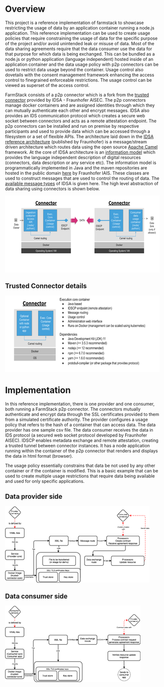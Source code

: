 # Overview
This project is a reference implementation of farmstack to showcase restricting the usage of data by an application container running a node.js application. This reference implementation can be used to create usage policies that require constraining the usage of data for the specific purpose of the project and/or avoid unintended leak or misuse of data. Most of the data sharing agreements require that the data consumer use the data for that purpose for which data is being exchanged. This can be bundled as a node.js or python application (language independent) hosted inside of an application container and the data usage policy with p2p connectors can be used to restrict data usage beyond the container. Usage control also dovetails with the consent management framework enhancing the access control to finegrained enforceable restrictions. The usage control can be viewed as superset of the access control. 

FarmStack consists of a p2p connector which is a fork from the [trusted connector](https://github.com/industrial-data-space/trusted-connector/) provided by IDSA - Fraunhofer AISEC. The p2p connectors manage docker containers and are assigned identities through which they can mutually authenticate each other and encrypt messages. IDSA also provides an IDS communication protocol which creates a secure web socket between connectors and acts as a remote attestation endpoint. The p2p connectors can be installed and run on premise by respective participants and used to provide data which can be accessed through a filesystem or a set of flexible APIs. The architecture laid down in the [IDSA reference architecture](https://www.internationaldataspaces.org/wp-content/uploads/2019/03/IDS-Reference-Architecture-Model-3.0.pdf) (published by Fraunhofer) is a message/stream driven architecture which routes data using the open source [Apache Camel](https://camel.apache.org/docs/) framework. At the core of IDSA architecture is an [information model](https://github.com/International-Data-Spaces-Association/InformationModel) which provides the language independent description of digital resources (connectors, data description or any service etc). The information model is programmatically implemented in Java and the maven repositories are hosted in the public domain [here](https://jira.iais.fraunhofer.de/stash/projects/ICTSL/repos/ids-infomodel-demo/browse) by Fraunhofer IAIS. These classes are used to construct messages that are used to control the routing of data. The [available message types](https://htmlpreview.github.io/?https://github.com/IndustrialDataSpace/InformationModel/blob/feature/message_taxonomy_description/model/communication/Message_Description.htm) of IDSA is given here. The high level abstraction of data sharing using connectors is shown below.

<img src="data_sharing.png"  height="250">

## Trusted Connector details

<img src="connector_architecture.png"  height="250">

# Implementation
In this reference implementation, there is one provider and one consumer, both running a FarmStack p2p connector. The connectors mutually authenticate and encrypt data through the SSL certificates provided to them from a simulated certificate authority. The provider configures a usage policy that refers to the hash of a container that can access data. The data provider has one sample csv file. The data consumer receives the data in IDS protocol (a secured web socket protocol developed by Fraunhofer AISEC). IDSCP enables metadata exchange and remote attestation, creating a trusted tunnel between connector instances. It has a node application running within the container of the p2p connector that renders and displays the data in html format (browser).

The usage policy essentially constrains that data be not used by any other container or if the container is modified. This is a basic example that can be used to create multiple usage restrictions that require data being available and used for only specific applications.

## Data provider side
<img src="FS_UCDiagram-UC(Provider).png"  height="250">

## Data consumer side
<img src="FS_UCDiagram-UC(consumer).png"  height="250">
